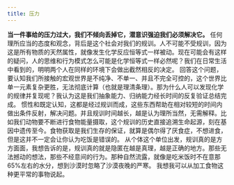 ```yaml
---
title: 压力
---
```

  **当一件事给的压力过大，我们不倾向丢掉它，潜意识强迫我们必须解决它。**
  任何理所应当的态度和观念，背后是这个社会对我们的规训。人不可能不受规训，因为这是所有物质的天然属性，就像发生化学反应恒等式一样被动。现在可能会有这样的疑问，人的思维和行为模式怎么可能是化学恒等式一样必然呢？我们在日常生活中看到的，明明两个人在同样的环境下会做出截然相反的决定。
  回答这个问题，要认知我们所接触的宏观世界是不纯净、不单一、并且不完全可控的，这个世界比单一元素复杂更胜，无法彻底计算（也就是理清条理）。那为什么人可以发现化学的规律并复现呢？我认为这是我们抽象能力、归纳能力经长时间的反复验证总结完成。
  惯性和既定认知，这都是经过规训而成，这些东西帮助在相对较短的时间内做出条件反射，解决问题。并且规训时间越长，越是认为理所当然，无需解释。比如我们动物要不断进行食物能量摄取，这个规训的历史直接追溯生命起源，刻在基因中遗传至今。食物获取是我们生存的保证，就算是偶尔得了厌食症，不想进食，但是这并不一定会让你认为吃饭是错误的。
  从个体这个单位出发，规训真的是方方面面，我想告诉的是，规训真的就是隐匿在越是真理，越是正确的地方。那些无法撼动的想法，那些不经意间的行为。那种自然流露，就像是吃米饭时不在意那65%左右的水分，想到沙漠时忽略了沙漠夜晚的严寒。
  我想我可以从加工食物这种更平常的事物说起。

